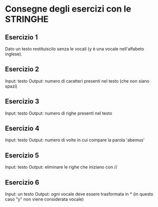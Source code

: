 # Consegne degli esercizi con le STRINGHE

## Esercizio 1
Dato un testo restituiscilo senza le vocali (y è una vocale nell'alfabeto inglese).

## Esercizio 2
Input: testo
Output: numero di caratteri presenti nel testo (che non siano spazi)

## Esercizio 3
Input: testo
Output: numero di righe presenti nel testo

## Esercizio 4
Input: testo
Output: numero di volte in cui compare la parola 'abemus'

## Esercizio 5
Input: testo
Output: eliminare le righe che iniziano con //

## Esercizio 6
Input: un testo
Output: ogni vocale deve essere trasformata in * (in questo caso "y" non viene considerata vocale)
